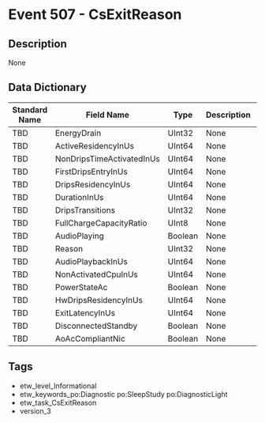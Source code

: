 # Event 507 - CsExitReason

## Description
None

## Data Dictionary
|Standard Name|Field Name|Type|Description|Sample Value|
|---|---|---|---|---|
|TBD|EnergyDrain|UInt32|None|`None`|
|TBD|ActiveResidencyInUs|UInt64|None|`None`|
|TBD|NonDripsTimeActivatedInUs|UInt64|None|`None`|
|TBD|FirstDripsEntryInUs|UInt64|None|`None`|
|TBD|DripsResidencyInUs|UInt64|None|`None`|
|TBD|DurationInUs|UInt64|None|`None`|
|TBD|DripsTransitions|UInt32|None|`None`|
|TBD|FullChargeCapacityRatio|UInt8|None|`None`|
|TBD|AudioPlaying|Boolean|None|`None`|
|TBD|Reason|UInt32|None|`None`|
|TBD|AudioPlaybackInUs|UInt64|None|`None`|
|TBD|NonActivatedCpuInUs|UInt64|None|`None`|
|TBD|PowerStateAc|Boolean|None|`None`|
|TBD|HwDripsResidencyInUs|UInt64|None|`None`|
|TBD|ExitLatencyInUs|UInt64|None|`None`|
|TBD|DisconnectedStandby|Boolean|None|`None`|
|TBD|AoAcCompliantNic|Boolean|None|`None`|

## Tags
* etw_level_Informational
* etw_keywords_po:Diagnostic po:SleepStudy po:DiagnosticLight
* etw_task_CsExitReason
* version_3